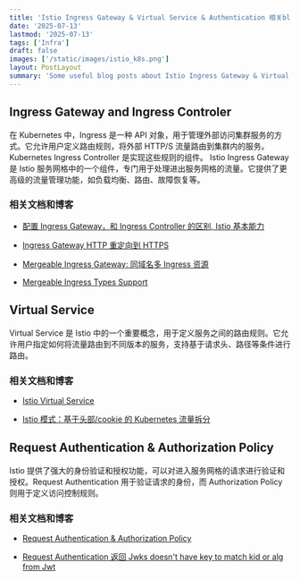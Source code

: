 ```yaml
---
title: 'Istio Ingress Gateway & Virtual Service & Authentication 相关blog'
date: '2025-07-13'
lastmod: '2025-07-13'
tags: ['Infra']
draft: false
images: ['/static/images/istio_k8s.png']
layout: PostLayout
summary: 'Some useful blog posts about Istio Ingress Gateway & Virtual Service & Authenticaiton.'
---
```


## Ingress Gateway and Ingress Controler

在 Kubernetes 中，Ingress 是一种 API 对象，用于管理外部访问集群服务的方式。它允许用户定义路由规则，将外部 HTTP/S 流量路由到集群内的服务。Kubernetes Ingress Controller 是实现这些规则的组件。
Istio Ingress Gateway 是 Istio 服务网格中的一个组件，专门用于处理进出服务网格的流量。它提供了更高级的流量管理功能，如负载均衡、路由、故障恢复等。

### 相关文档和博客

- [配置 Ingress Gateway，和 Ingress Controller 的区别, Istio 基本能力](https://www.cnblogs.com/ZhuChangwu/p/16464316.html#82%E4%BD%BF%E7%94%A8%E5%9F%9F%E5%90%8D%E7%9A%84%E6%96%B9%E5%BC%8F%E5%8F%91%E5%B8%83https://www.jianshu.com/p/0f8c6b1d2a3e)

- [Ingress Gateway HTTP 重定向到 HTTPS](https://www.treesir.pub/post/istio-in-action-study/#http-%E9%87%8D%E5%AE%9A%E5%90%91%E5%88%B0-https)

- [Mergeable Ingress Gateway: 同域名多 Ingress 资源](https://medium.com/@kedarnath93/ingress-in-kubernetes-with-nginx-ed31607fa339)

- [Mergeable Ingress Types Support](https://github.com/wallarm/ingress-plus/blob/wallarm/examples/mergeable-ingress-types/README.mdl)

## Virtual Service

Virtual Service 是 Istio 中的一个重要概念，用于定义服务之间的路由规则。它允许用户指定如何将流量路由到不同版本的服务，支持基于请求头、路径等条件进行路由。

### 相关文档和博客

- [Istio Virtual Service](https://www.cnblogs.com/zhangmingcheng/p/15717351.html)

- [Istio 模式：基于头部/cookie 的 Kubernetes 流量拆分](https://www.itwonderlab.com/istio-patterns-traffic-splitting-in-kubernetes-header-based/)

## Request Authentication & Authorization Policy

Istio 提供了强大的身份验证和授权功能，可以对进入服务网格的请求进行验证和授权。Request Authentication 用于验证请求的身份，而 Authorization Policy 则用于定义访问控制规则。

### 相关文档和博客

- [Request Authentication & Authorization Policy](https://www.cnblogs.com/whuanle/p/17538694.html)

- [Request Authentication 返回 Jwks doesn't have key to match kid or alg from Jwt](https://github.com/istio/istio/issues/37710)
